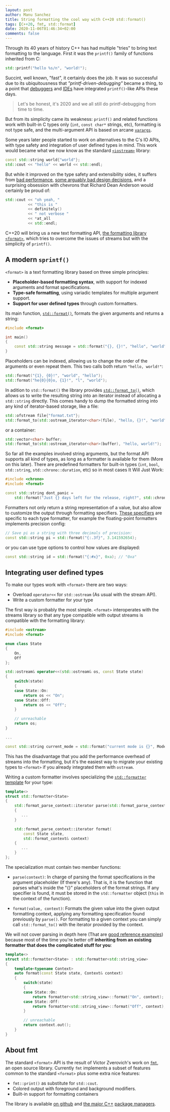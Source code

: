 ```yaml
---
layout: post
author: Manu Sanchez
title: String formatting the cool way with C++20 std::format()
tags: [C++20, fmt, std::format]
date: 2020-11-06T01:46:34+02:00
comments: false
---
```


Through its 40 years of history C++ has had multiple "tries" to bring text
formatting to the language. First it was the `printf()` family of functions
inherited from C:

``` cpp
std::printf("hello %s/n", "world!");
```

Succint, well known, "fast", it certainly does the job. It was so successful
due to its ubiquitousness that *"printf-driven-debugging"* became a thing, to
a point that
[debuggers](https://sourceware.org/gdb/current/onlinedocs/gdb/Dynamic-Printf.html#Dynamic-Printf)
and [IDEs](https://code.visualstudio.com/docs/editor/debugging#_logpoints) have
integrated `printf()`-like APIs these days.

> Let's be honest, it's 2020 and we all still do printf-debugging from time to
> time. 

But from its simplicity came its weakness: `printf()` and related functions
work with built-in C types only (`int`, `const char*` strings, etc), formatting
is not type safe, and the multi-argument API is based on arcane
[`varargs`](https://en.cppreference.com/w/cpp/utility/variadic).

Some years later people started to work on alternatives to the C's IO APIs,
with type safety and integration of user defined types in mind. This work would
became what we now know as the standard
[`<iostream>`](https://en.cppreference.com/w/cpp/header/iostream) library:

``` cpp
const std::string world{"world"};
std::cout << "hello" << world << std::endl;
```

But while it improved on the type safety and extensibility sides, it suffers
from [bad
performance](https://stackoverflow.com/questions/4340396/does-the-c-standard-mandate-poor-performance-for-iostreams-or-am-i-just-deali),
[some arguably bad design
decisions](https://en.cppreference.com/w/cpp/io/ios_base/pword), and
a surprising obsession with chevrons that Richard Dean Anderson would certainly
be proud of: 

``` cpp
std::cout << "oh yeah, "
          << "this is "
          << definitely()
          << " not verbose "
          << *at_all 
          << std::endl;
```

C++20 will bring us a new text formatting API, [the formatting library
`<format>`](https://en.cppreference.com/w/cpp/utility/format), which tries to
overcome the issues of streams but with the simplicity of `printf()`.

## A modern `sprintf()`

`<format>` is a text formatting library based on three simple principles:

 - **Placeholder-based formatting syntax**, with support for indexed arguments and format specifications.
 - **Type-safe formatting**, using variadic templates for
 multiple argument support.
 - **Support for user defined types** through custom formatters.

Its main function,
[`std::format()`](https://en.cppreference.com/w/cpp/utility/format/format),
formats the given arguments and returns a string:

``` cpp
#include <format>

int main()
{
    const std::string message = std::format("{}, {}!", "hello", "world");
}
```

Placeholders can be indexed, allowing us to change the order of the arguments
or even repeat them. This two calls both return `"hello, world!"`:

``` cpp
std::format("{1}, {0}!", "world", "hello");
std::format("he{0}{0}o, {1}!", "l", "world");
```

In adition to `std::format()` the library provides
[`std::format_to()`](https://en.cppreference.com/w/cpp/utility/format/format_to),
which allows us to write the resulting string into an iterator instead of
allocating a `std::string` directly. This comes handy to dump the formatted
string into any kind of iterator-based storage, like a file:

``` cpp
std::ofstream file{"format.txt"};
std::format_to(std::ostream_iterator<char>(file), "hello, {}!", "world");
```

or a container:

``` cpp
std::vector<char> buffer;
std::format_to(std::ostream_iterator<char>(buffer), "hello, world!");
```

So far all the examples involved string arguments, but the format API supports
all kind of types, as long as a formatter is available for them (More on this
later). There are predefined formatters for built-in types (`int`, `bool`,
`std::string`, `std::chrono::duration`, etc) so in most cases It Will Just
Work:

``` cpp
#include <chrono>
#include <format>

const std::string dont_panic =
    std::format("Just {} days left for the release, right?", std::chrono::days(42));
```

Formatters not only return a string representation of a value, but also allow
to customize the output through formatting specifiers. [These
specifiers](https://en.cppreference.com/w/cpp/utility/format/formatter) are
specific to each type formatter, for example the floating-point formatters
implements precision config:

``` cpp
// Save pi as a string with three decimals of precision:
const std::string pi = std::format("{:.3f}", 3.141592654);
```

or you can use type options to control how values are displayed:

``` cpp
const std::string id = std::format("{:#x}", 0xa); // "0xa"
```

## Integrating user defined types

To make our types work with `<format>` there are two ways:

 - Overload `operator<<` for `std::ostream` (As usual with the stream API).
 - Write a custom formatter for your type

The first way is probably the most simple. `<format>` interoperates with the
streams library so that any type compatible with output streams is compatible
with the formatting library:

``` cpp
#include <ostream>
#include <format>

enum class State
{
    On,
    Off
};

std::ostream& operator<<(std::ostream& os, const State state)
{
    switch(state)
    {
    case State::On:
        return os << "On";
    case State::Off:
        return os << "Off";
    }

    // unreachable
    return os;
}

...

const std::string current_mode = std::format("current mode is {}", Mode::On);
```

This has the disadvantage that you add the performance overhead of streams into
the formatting, but it's the easiest way to migrate your existing types to
`<format>` if you already integrated them with `ostream`.


Writing a custom formatter involves specializing the [`std::formatter`
template](https://en.cppreference.com/w/cpp/utility/format/formatter) for your
type:

``` cpp
template<>
struct std::formatter<State>
{
    std::format_parse_context::iterator parse(std::format_parse_context& context)
    {
       ...
    }

    std::format_parse_context::iterator format(
        const State state,
        std::format_context& context)
    {
       ...
    }
};
```

The specialization must contain two member functions:

 - `parse(context)`: In charge of parsing the format specifications in the
 argument placeholder (If there's any). That is, it is the function that parses
 what's inside the "{}" placeholders of the format strings. If any specifier is
 found, it must be stored in the `std::formatter` object (`this` in the context
 of the function).

 - `format(value, context)`: Formats the given value into the given output
 formatting context, applying any formatting specification found previously by
 `parse()`. For formatting to a given context you can simply call
 `std::format_to()` with the iterator provided by the context.

We will not cover parsing in depth here (That are [good reference
examples](https://fmt.dev/latest/api.html#formatting-user-defined-types))
because most of the time you're better off **inheriting from an existing
formatter that does the complicated stuff for you**:

``` cpp
template<>
struct std::formatter<State> : std::formatter<std::string_view>
{
    template<typename Context>
    auto format(const State state, Context& context)
    {
        switch(state)
        {
        case State::On:
            return formatter<std::string_view>::format("On", context);
        case State::Off:
            return formatter<std::string_view>::format("Off", context);
        }

        // unreachable
        return context.out();
    }
}
```

## About fmt

The standard `<format>` API is the result of Victor Zverovich's work on
[`fmt`](https://fmt.dev/), an open source library. Currently `fmt` implements
a subset of features common to the standard `<format>` plus some extra nice
features:

 - `fmt::print()` as substitute for `std::cout`.
 - Colored output with foreground and background modifiers.
 - Built-in support for formatting containers

The library is available [on github](https://github.com/fmtlib/fmt) and [the
major C++](https://conan.io/center/fmt) [package
managers](https://fmt.dev/dev/usage.html#vcpkg).
